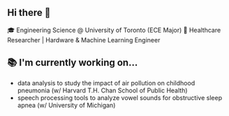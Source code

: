 ## Hi there 👋

🎓 Engineering Science @ University of Toronto (ECE Major)
🔬 Healthcare Researcher | Hardware & Machine Learning Engineer

## 📚 I'm currently working on...
- data analysis to study the impact of air pollution on childhood pneumonia (w/ Harvard T.H. Chan School of Public Health)
- speech processing tools to analyze vowel sounds for obstructive sleep apnea (w/ University of Michigan)

<!--
**jacqzhu/jacqzhu** is a ✨ _special_ ✨ repository because its `README.md` (this file) appears on your GitHub profile.

Here are some ideas to get you started:

- 🔭 I’m currently working on ...
- 🌱 I’m currently learning ...
- 👯 I’m looking to collaborate on ...
- 🤔 I’m looking for help with ...
- 💬 Ask me about ...
- 📫 How to reach me: ...
- 😄 Pronouns: ...
- ⚡ Fun fact: ...
-->
